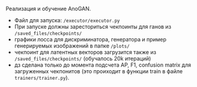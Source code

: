 Реализация и обучение AnoGAN.

- Файл для запуска: `/executor/executor.py`
- При запуске должны заресториться чекпоинты для ганов из `/saved_files/checkpoints/`
- графики лосса для дискриминатора, генератора и пример генерируемых изображений в папке `/plots/`
- чекпоинт для латентных векторов загрузится также из `/saved_files/checkpoints/` (обучалось 20k итераций)
- дз сделана только до момента подсчета AP, F1, confusion matrix для загруженных чекпонитов 
  (это проиходит в функции train в файле `trainers/trainer.py`).
